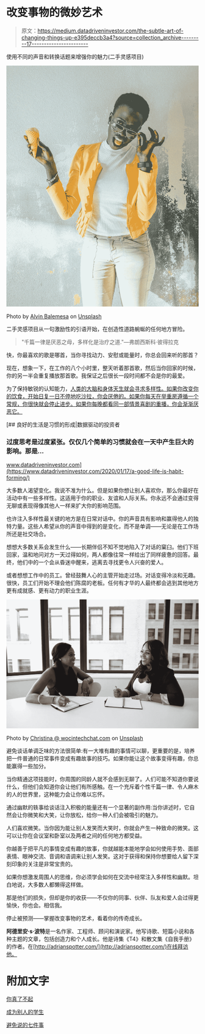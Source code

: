 # 改变事物的微妙艺术

> 原文：<https://medium.datadriveninvestor.com/the-subtle-art-of-changing-things-up-e395deccb3a4?source=collection_archive---------17----------------------->

使用不同的声音和转换话题来增强你的魅力(二手灵感项目)

![](img/75a95c531a8e4a436e42259e0366f4a0.png)

Photo by [Alvin Balemesa](https://unsplash.com/@alnbal?utm_source=unsplash&utm_medium=referral&utm_content=creditCopyText) on [Unsplash](https://unsplash.com/s/photos/cool-people?utm_source=unsplash&utm_medium=referral&utm_content=creditCopyText)

二手灵感项目从一句激励性的引语开始，在创造性道路蜿蜒的任何地方冒险。

> "千篇一律是厌恶之母，多样化是治疗之道."—弗朗西斯科·彼得拉克

快，你最喜欢的歌是哪首，当你寻找动力、安慰或能量时，你总会回来听的那首？

现在，想象一下，在工作的八个小时里，整天听着那首歌，然后当你回家的时候，你的另一半会重复播放那首歌。我保证之后很长一段时间都不会是你的最爱。

为了保持敏锐的认知能力，[人类的大脑和身体天生就会寻求多样性。如果你改变你的饮食，开始日复一日不停地吃沙拉，你会厌倦的。如果你每天在举重房遵循一个常规，你很快就会停止进步。如果你每晚都看同一部情景喜剧的重播，你会渐渐厌恶它。](https://neurosciencenews.com/variety-consistency-brain-health-15734/)

[](https://www.datadriveninvestor.com/2020/01/17/a-good-life-is-habit-forming/) [## 良好的生活是习惯的形成|数据驱动的投资者

### 过度思考是过度紧张。仅仅几个简单的习惯就会在一天中产生巨大的影响。那是…

www.datadriveninvestor.com](https://www.datadriveninvestor.com/2020/01/17/a-good-life-is-habit-forming/) 

大多数人渴望变化。我说不准为什么。但是如果你想让别人喜欢你，那么你最好在活动中有一些多样性。这适用于你的职业、友谊和人际关系。你永远不会通过变得无聊或表现得像其他人一样来扩大你的影响范围。

也许注入多样性最关键的地方是在日常对话中。你的声音具有影响和赢得他人的独特力量。这些人希望从你的声音中得到的是变化，而不是单调——无论是在工作场所还是社交场合。

想想大多数关系会发生什么——长期伴侣不知不觉地陷入了对话的窠臼。他们下班回家，温和地问对方一天过得如何，两人都像往常一样给出了同样疲惫的回答。最终，他们中的一个会从昏迷中醒来，逃离去寻找更令人兴奋的爱人。

或者想想工作中的员工。曾经鼓舞人心的主管开始走过场。对话变得冷淡和无趣。很快，员工们开始不理会他们陈腐的老板。任何有才华的人最终都会逃到其他地方更有成就感、更有动力的职业生涯。

![](img/146878624479ccd4dae6aa2ecbe24a96.png)

Photo by [Christina @ wocintechchat.com](https://unsplash.com/@wocintechchat?utm_source=unsplash&utm_medium=referral&utm_content=creditCopyText) on [Unsplash](https://unsplash.com/s/photos/talking?utm_source=unsplash&utm_medium=referral&utm_content=creditCopyText)

避免谈话单调乏味的方法很简单:有一大堆有趣的事情可以聊，更重要的是，培养把一件普通的日常事件变成有趣故事的技巧。如果你能让这个故事变得有趣，你总能赢得一些加分。

当你精通这项技能时，你周围的同龄人就不会感到无聊了。人们可能不知道你要说什么，但他们会知道你会让他们有所感触。在一个充斥着个性千篇一律、令人麻木的人的世界里，这种能力会让你难以忘怀。

通过幽默的轶事给谈话注入积极的能量还有一个显著的副作用:当你讲述时，它自然会让你微笑和大笑，让你放松，给你一种人们会被吸引的魅力。

人们喜欢微笑。当你因为能让别人发笑而大笑时，你就会产生一种致命的微笑。这可以让你在会议室和卧室以及两者之间的任何地方都受益。

你越善于把平凡的事情变成有趣的故事，你就越能本能地学会如何使用手势、面部表情、眼神交流、音调和语调来让别人发笑。这对于获得和保持你想要给人留下深刻印象的关注是非常宝贵的。

如果你想激发周围人的思维，你必须学会如何在交流中经常注入多样性和幽默。坦白地说，大多数人都懒得这样做。

那是他们的损失，但却是你的收获——不仅你的同事、伙伴、队友和爱人会过得更愉快，你也会。相信我。

停止被预测——掌握改变事物的艺术，看着你的传奇成长。

**阿德里安·s·波特**是一名作家、工程师、顾问和演说家。他写诗歌、短篇小说和各种主题的文章，包括创造力和个人成长。他是诗集《T4》和散文集《自我手册》的作者。在[http://adrianspotter.com/](http://adrianspotter.com/)在线拜访他。

# 附加文字

[你真了不起](https://medium.com/datadriveninvestor/you-are-amazing-274651127432?source=friends_link&sk=34312c5fa72f2109d6031c2a4b7c2e4c)

[成为别人的学生](https://medium.com/@adrianpotter/become-a-student-of-others-df547f728b7e?source=friends_link&sk=87f55476227ba9edf6a6ab3205ceabfa)

[避免说的七件事](https://medium.com/datadriveninvestor/seven-things-to-avoid-saying-3a5fe04a9c7?source=friends_link&sk=9c778e168f53bde9659d5ba508aef38b)